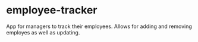 # employee-tracker
App for managers to track their employees.
Allows for adding and removing employes as well as updating.
